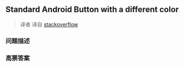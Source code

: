 ## Standard Android Button with a different color

> 译者 译自 [stackoverflow](http://stackoverflow.com/questions/1521640/standard-android-button-with-a-different-color) 

### 问题描述 

### 高票答案 

